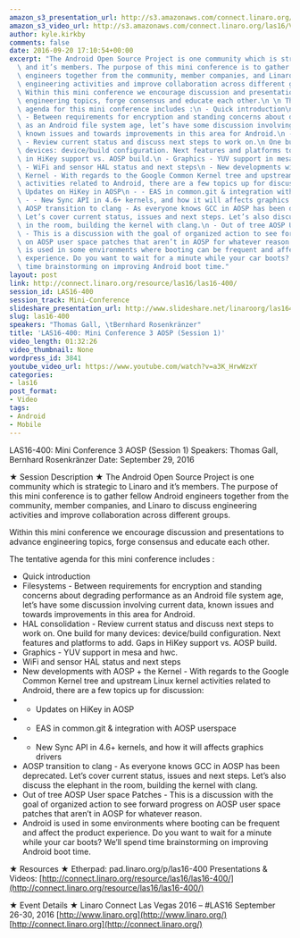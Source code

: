```yaml
---
amazon_s3_presentation_url: http://s3.amazonaws.com/connect.linaro.org/las16/Presentations/Thursday/LAS16-400%20-%20Mini%20Conference%203%20AOSP%20%28Session%201%29%20%281%29.pdf
amazon_s3_video_url: http://s3.amazonaws.com/connect.linaro.org/las16/Videos/Thursday/LAS16-400%20Mini%20Conference%20AOSP%20-%20Part%202.mp4
author: kyle.kirkby
comments: false
date: 2016-09-20 17:10:54+00:00
excerpt: "The Android Open Source Project is one community which is strategic to Linaro\
  \ and it’s members. The purpose of this mini conference is to gather fellow Android\
  \ engineers together from the community, member companies, and Linaro to discuss\
  \ engineering activities and improve collaboration across different groups.\n \n\
  \ Within this mini conference we encourage discussion and presentations to advance\
  \ engineering topics, forge consensus and educate each other.\n \n The tentative\
  \ agenda for this mini conference includes :\n - Quick introduction\n - Filesystems\
  \ - Between requirements for encryption and standing concerns about degrading performance\
  \ as an Android file system age, let’s have some discussion involving current data,\
  \ known issues and towards improvements in this area for Android.\n - HAL consolidation\
  \ - Review current status and discuss next steps to work on.\n One build for many\
  \ devices: device/build configuration. Next features and platforms to add. Gaps\
  \ in HiKey support vs. AOSP build.\n - Graphics - YUV support in mesa and hwc. \n\
  \ - WiFi and sensor HAL status and next steps\n - New developments with AOSP + the\
  \ Kernel - With regards to the Google Common Kernel tree and upstream Linux kernel\
  \ activities related to Android, there are a few topics up for discussion:\n - -\
  \ Updates on HiKey in AOSP\n - - EAS in common.git & integration with AOSP userspace\n\
  \ - - New Sync API in 4.6+ kernels, and how it will affects graphics drivers\n -\
  \ AOSP transition to clang - As everyone knows GCC in AOSP has been deprecated.\
  \ Let’s cover current status, issues and next steps. Let’s also discuss the elephant\
  \ in the room, building the kernel with clang.\n - Out of tree AOSP User space Patches\
  \ - This is a discussion with the goal of organized action to see forward progress\
  \ on AOSP user space patches that aren’t in AOSP for whatever reason. \n - Android\
  \ is used in some environments where booting can be frequent and affect the product\
  \ experience. Do you want to wait for a minute while your car boots? We’ll spend\
  \ time brainstorming on improving Android boot time."
layout: post
link: http://connect.linaro.org/resource/las16/las16-400/
session_id: LAS16-400
session_track: Mini-Conference
slideshare_presentation_url: http://www.slideshare.net/linaroorg/las16400-mini-conference-3-aosp-session-1
slug: las16-400
speakers: "Thomas Gall, \tBernhard Rosenkränzer"
title: 'LAS16-400: Mini Conference 3 AOSP (Session 1)'
video_length: 01:32:26
video_thumbnail: None
wordpress_id: 3841
youtube_video_url: https://www.youtube.com/watch?v=a3K_HrwWzxY
categories:
- las16
post_format:
- Video
tags:
- Android
- Mobile
---
```


LAS16-400: Mini Conference 3 AOSP (Session 1)
Speakers: Thomas Gall, Bernhard Rosenkränzer
Date: September 29, 2016

★ Session Description ★
The Android Open Source Project is one community which is strategic to Linaro and it’s members. The purpose of this mini conference is to gather fellow Android engineers together from the community, member companies, and Linaro to discuss engineering activities and improve collaboration across different groups.

Within this mini conference we encourage discussion and presentations to advance engineering topics, forge consensus and educate each other.

The tentative agenda for this mini conference includes :
- Quick introduction
- Filesystems - Between requirements for encryption and standing concerns about degrading performance as an Android file system age, let’s have some discussion involving current data, known issues and towards improvements in this area for Android.
- HAL consolidation - Review current status and discuss next steps to work on.
One build for many devices: device/build configuration. Next features and platforms to add. Gaps in HiKey support vs. AOSP build.
- Graphics - YUV support in mesa and hwc.
- WiFi and sensor HAL status and next steps
- New developments with AOSP + the Kernel - With regards to the Google Common Kernel tree and upstream Linux kernel activities related to Android, there are a few topics up for discussion:
- - Updates on HiKey in AOSP
- - EAS in common.git & integration with AOSP userspace
- - New Sync API in 4.6+ kernels, and how it will affects graphics drivers
- AOSP transition to clang - As everyone knows GCC in AOSP has been deprecated. Let’s cover current status, issues and next steps. Let’s also discuss the elephant in the room, building the kernel with clang.
- Out of tree AOSP User space Patches - This is a discussion with the goal of organized action to see forward progress on AOSP user space patches that aren’t in AOSP for whatever reason.
- Android is used in some environments where booting can be frequent and affect the product experience. Do you want to wait for a minute while your car boots? We’ll spend time brainstorming on improving Android boot time.

★ Resources ★
Etherpad: pad.linaro.org/p/las16-400
Presentations & Videos: [http://connect.linaro.org/resource/las16/las16-400/](http://connect.linaro.org/resource/las16/las16-400/)

★ Event Details ★
Linaro Connect Las Vegas 2016 – #LAS16
September 26-30, 2016
[http://www.linaro.org](http://www.linaro.org/)
[http://connect.linaro.org](http://connect.linaro.org/)


